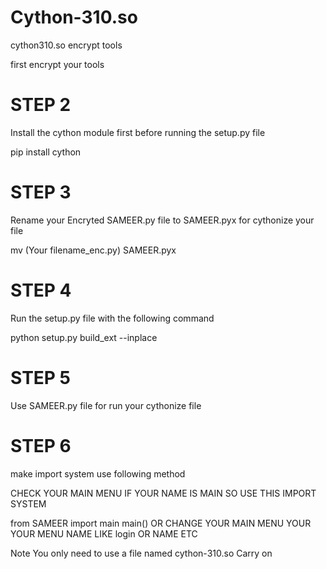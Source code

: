 # Cython-310.so
 cython310.so encrypt tools 
 
 first encrypt your tools 
 

# STEP 2
Install the cython module first before running the setup.py file

pip install cython
# STEP 3
Rename your Encryted SAMEER.py file to SAMEER.pyx for cythonize your file

mv (Your filename_enc.py) SAMEER.pyx
# STEP 4
Run the setup.py file with the following command

python setup.py build_ext --inplace
# STEP 5
Use SAMEER.py file for run your cythonize file

# STEP 6
make import system use following method

CHECK YOUR MAIN MENU IF YOUR NAME IS MAIN SO USE THIS IMPORT SYSTEM

from SAMEER import main
main() 
OR CHANGE YOUR MAIN MENU YOUR YOUR MENU NAME LIKE login OR NAME ETC

Note
You only need to use a file named cython-310.so Carry on
 
 
 
 
 
